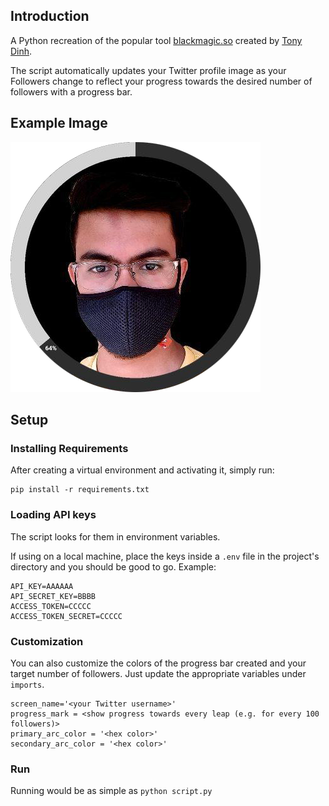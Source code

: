 ## Introduction
A Python recreation of the popular tool [blackmagic.so](https://blackmagic.so) created by [Tony Dinh](https://github.com/trungdq88).

The script automatically updates your Twitter profile image as your Followers change to reflect your progress towards the desired number of followers with a progress bar.

## Example Image
![example](example.png)

## Setup

### Installing Requirements
After creating a virtual environment and activating it, simply run:
```
pip install -r requirements.txt
```

### Loading API keys
The script looks for them in environment variables.

If using on a local machine, place the keys inside a `.env` file in the project's directory and you should be good to go. Example:
```
API_KEY=AAAAAA
API_SECRET_KEY=BBBB
ACCESS_TOKEN=CCCCC
ACCESS_TOKEN_SECRET=CCCCC
```

### Customization
You can also customize the colors of the progress bar created and your target number of followers. Just update the appropriate variables under `imports`.

```
screen_name='<your Twitter username>'
progress_mark = <show progress towards every leap (e.g. for every 100 followers)>
primary_arc_color = '<hex color>'
secondary_arc_color = '<hex color>'
```

### Run
Running would be as simple as `python script.py`
